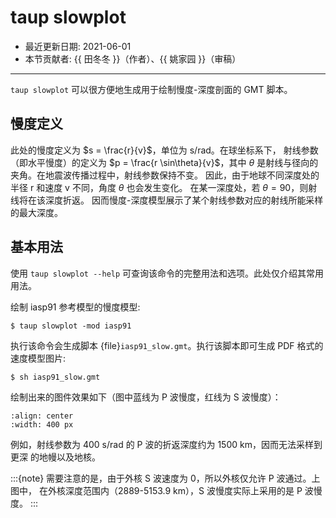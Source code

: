 # taup slowplot

- 最近更新日期: 2021-06-01
- 本节贡献者: {{ 田冬冬 }}（作者）、{{ 姚家园 }}（审稿）

---

`taup slowplot` 可以很方便地生成用于绘制慢度-深度剖面的 GMT 脚本。

## 慢度定义

此处的慢度定义为 $s = \frac{r}{v}$，单位为 s/rad。在球坐标系下，
射线参数（即水平慢度）的定义为 $p = \frac{r \sin\theta}{v}$，其中
$\theta$ 是射线与径向的夹角。在地震波传播过程中，射线参数保持不变。
因此，由于地球不同深度处的半径 r 和速度 v 不同，角度 $\theta$ 也会发生变化。
在某一深度处，若 $\theta = 90$，则射线将在该深度折返。
因而慢度-深度模型展示了某个射线参数对应的射线所能采样的最大深度。

## 基本用法

使用 `taup slowplot --help` 可查询该命令的完整用法和选项。此处仅介绍其常用用法。

绘制 iasp91 参考模型的慢度模型:

```
$ taup slowplot -mod iasp91
```

执行该命令会生成脚本 {file}`iasp91_slow.gmt`。执行该脚本即可生成 PDF 格式的速度模型图片:

```
$ sh iasp91_slow.gmt
```

绘制出来的图件效果如下（图中蓝线为 P 波慢度，红线为 S 波慢度）：

```{image} taup_slowplot.jpg
:align: center
:width: 400 px
```

例如，射线参数为 400 s/rad 的 P 波的折返深度约为 1500 km，因而无法采样到更深
的地幔以及地核。

:::{note}
需要注意的是，由于外核 S 波速度为 0，所以外核仅允许 P 波通过。上图中，
在外核深度范围内（2889-5153.9 km），S 波慢度实际上采用的是 P 波慢度。
:::
